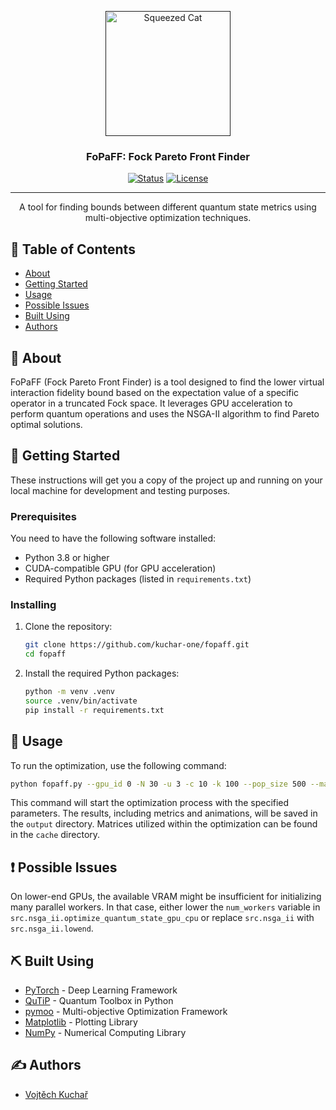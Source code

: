 <p align="center">
  <a href="" rel="noopener">
 <img width=200px height=200px src="https://i.imgur.com/0Y1b8Xvb.jpg" alt="Squeezed Cat"></a>
</p>

<h3 align="center">FoPaFF: Fock Pareto Front Finder</h3>

<div align="center">

[![Status](https://img.shields.io/badge/status-active-success.svg)]()
[![License](https://img.shields.io/badge/license-MIT-blue.svg)](/LICENSE)

</div>

---

<p align="center"> A tool for finding bounds between different quantum state metrics using multi-objective optimization techniques.
    <br> 
</p>

## 📝 Table of Contents

- [About](#about)
- [Getting Started](#getting_started)
- [Usage](#usage)
- [Possible Issues](#issues)
- [Built Using](#built_using)
- [Authors](#authors)

## 🧐 About <a name = "about"></a>

FoPaFF (Fock Pareto Front Finder) is a tool designed to find the lower virtual interaction fidelity bound based on the expectation value of a specific operator in a truncated Fock space. It leverages GPU acceleration to perform quantum operations and uses the NSGA-II algorithm to find Pareto optimal solutions.

## 🏁 Getting Started <a name = "getting_started"></a>

These instructions will get you a copy of the project up and running on your local machine for development and testing purposes.

### Prerequisites

You need to have the following software installed:

- Python 3.8 or higher
- CUDA-compatible GPU (for GPU acceleration)
- Required Python packages (listed in `requirements.txt`)

### Installing

1. Clone the repository:
   ```sh
   git clone https://github.com/kuchar-one/fopaff.git
   cd fopaff
   ```

2. Install the required Python packages:
   ```sh
   python -m venv .venv
   source .venv/bin/activate
   pip install -r requirements.txt
   ```

## 🎈 Usage <a name="usage"></a>

To run the optimization, use the following command:

```sh
python fopaff.py --gpu_id 0 -N 30 -u 3 -c 10 -k 100 --pop_size 500 --max_generations 2000 --verbose
```

This command will start the optimization process with the specified parameters. The results, including metrics and animations, will be saved in the `output` directory. Matrices utilized within the optimization can be found in the `cache` directory.

## ❗ Possible Issues <a name = "issues"></a>

On lower-end GPUs, the available VRAM might be insufficient for initializing many parallel workers. In that case, either lower the `num_workers` variable in `src.nsga_ii.optimize_quantum_state_gpu_cpu` or replace `src.nsga_ii` with `src.nsga_ii.lowend`.

## ⛏️ Built Using <a name = "built_using"></a>

- [PyTorch](https://pytorch.org/) - Deep Learning Framework
- [QuTiP](http://qutip.org/) - Quantum Toolbox in Python
- [pymoo](https://pymoo.org/) - Multi-objective Optimization Framework
- [Matplotlib](https://matplotlib.org/) - Plotting Library
- [NumPy](https://numpy.org/) - Numerical Computing Library

## ✍️ Authors <a name = "authors"></a>

- [Vojtěch Kuchař](https://kuchar.one)
